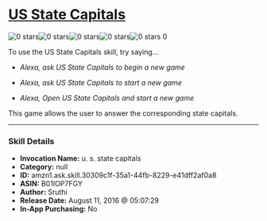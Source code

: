 # [US State Capitals](http://alexa.amazon.com/#skills/amzn1.ask.skill.30309c1f-35a1-44fb-8229-e41dff2af0a8)
![0 stars](../../images/ic_star_border_black_18dp_1x.png)![0 stars](../../images/ic_star_border_black_18dp_1x.png)![0 stars](../../images/ic_star_border_black_18dp_1x.png)![0 stars](../../images/ic_star_border_black_18dp_1x.png)![0 stars](../../images/ic_star_border_black_18dp_1x.png) 0

To use the US State Capitals skill, try saying...

* *Alexa, ask US State Capitals to begin a new game*

* *Alexa, ask US State Capitals to start a new game*

* *Alexa, Open US State Capitals and start a new game*

This game allows the user to answer the corresponding state capitals.

***

### Skill Details

* **Invocation Name:** u. s. state capitals
* **Category:** null
* **ID:** amzn1.ask.skill.30309c1f-35a1-44fb-8229-e41dff2af0a8
* **ASIN:** B01IOP7FGY
* **Author:** Sruthi
* **Release Date:** August 11, 2016 @ 05:07:29
* **In-App Purchasing:** No
